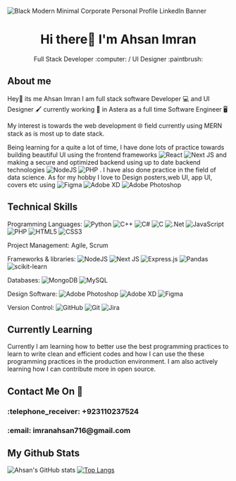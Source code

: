 ![Black Modern Minimal Corporate Personal Profile LinkedIn Banner](https://user-images.githubusercontent.com/60193296/182192503-e112b77e-a527-4f2f-9bcb-c1c36f3b72f5.png)

<h1 align='center'> Hi there👋 I'm Ahsan Imran </h1>
<p align='center'>Full Stack Developer :computer: / UI Designer :paintbrush: </p>

## About me
Hey👋 its me Ahsan Imran I am full stack software Developer :computer: and UI Designer :paintbrush: currently working :man: in Astera as a full time Software Engineer :desktop_computer:

My interest is towards the web development :globe_with_meridians: field currently using MERN stack as is most up to date stack.
 
Being learning for a quite a lot of time, I have done lots of practice towards building beautiful UI using the frontend frameworks ![React](https://img.shields.io/badge/react-%2320232a.svg?style=for-the-badge&logo=react&logoColor=%2361DAFB) 	![Next JS](https://img.shields.io/badge/Next-black?style=for-the-badge&logo=next.js&logoColor=white) and making a secure and optimized backend using up to date backend technologies ![NodeJS](https://img.shields.io/badge/node.js-6DA55F?style=for-the-badge&logo=node.js&logoColor=white) ![PHP](https://img.shields.io/badge/php-%23777BB4.svg?style=for-the-badge&logo=php&logoColor=white) . I have also done practice in the field of data science. As for my hobby I love to Design posters,web UI, app UI, covers etc using ![Figma](https://img.shields.io/badge/figma-%23F24E1E.svg?style=for-the-badge&logo=figma&logoColor=white) ![Adobe XD](https://img.shields.io/badge/Adobe%20XD-470137?style=for-the-badge&logo=Adobe%20XD&logoColor=#FF61F6)
![Adobe Photoshop](https://img.shields.io/badge/adobe%20photoshop-%2331A8FF.svg?style=for-the-badge&logo=adobe%20photoshop&logoColor=white)

## Technical Skills
Programming Languages: ![Python](https://img.shields.io/badge/python-3670A0?style=for-the-badge&logo=python&logoColor=ffdd54)	![C++](https://img.shields.io/badge/c++-%2300599C.svg?style=for-the-badge&logo=c%2B%2B&logoColor=white) ![C#](https://img.shields.io/badge/c%23-%23239120.svg?style=for-the-badge&logo=c-sharp&logoColor=white) ![C](https://img.shields.io/badge/c-%2300599C.svg?style=for-the-badge&logo=c&logoColor=white) ![.Net](https://img.shields.io/badge/.NET-5C2D91?style=for-the-badge&logo=.net&logoColor=white) 	![JavaScript](https://img.shields.io/badge/javascript-%23323330.svg?style=for-the-badge&logo=javascript&logoColor=%23F7DF1E) 	![PHP](https://img.shields.io/badge/php-%23777BB4.svg?style=for-the-badge&logo=php&logoColor=white) ![HTML5](https://img.shields.io/badge/html5-%23E34F26.svg?style=for-the-badge&logo=html5&logoColor=white) 	![CSS3](https://img.shields.io/badge/css3-%231572B6.svg?style=for-the-badge&logo=css3&logoColor=white)

Project Management: Agile, Scrum

Frameworks & libraries: ![NodeJS](https://img.shields.io/badge/node.js-6DA55F?style=for-the-badge&logo=node.js&logoColor=white) ![Next JS](https://img.shields.io/badge/Next-black?style=for-the-badge&logo=next.js&logoColor=white) ![Express.js](https://img.shields.io/badge/express.js-%23404d59.svg?style=for-the-badge&logo=express&logoColor=%2361DAFB) ![Pandas](https://img.shields.io/badge/pandas-%23150458.svg?style=for-the-badge&logo=pandas&logoColor=white) ![scikit-learn](https://img.shields.io/badge/scikit--learn-%23F7931E.svg?style=for-the-badge&logo=scikit-learn&logoColor=white)

Databases: ![MongoDB](https://img.shields.io/badge/MongoDB-%234ea94b.svg?style=for-the-badge&logo=mongodb&logoColor=white) ![MySQL](https://img.shields.io/badge/mysql-%2300f.svg?style=for-the-badge&logo=mysql&logoColor=white)

Design Software: ![Adobe Photoshop](https://img.shields.io/badge/adobe%20photoshop-%2331A8FF.svg?style=for-the-badge&logo=adobe%20photoshop&logoColor=white) ![Adobe XD](https://img.shields.io/badge/Adobe%20XD-470137?style=for-the-badge&logo=Adobe%20XD&logoColor=#FF61F6) ![Figma](https://img.shields.io/badge/figma-%23F24E1E.svg?style=for-the-badge&logo=figma&logoColor=white)

Version Control: ![GitHub](https://img.shields.io/badge/github-%23121011.svg?style=for-the-badge&logo=github&logoColor=white) ![Git](https://img.shields.io/badge/git-%23F05033.svg?style=for-the-badge&logo=git&logoColor=white) ![Jira](https://img.shields.io/badge/jira-%230A0FFF.svg?style=for-the-badge&logo=jira&logoColor=white)

## Currently Learning

Currently I am learning how to better use the best programming practices to learn to write clean and efficient codes and how I can use the these programming practices in the production environment.
I am also actively learning how I can contribute more in open source.

## Contact Me On :iphone:

<h3> :telephone_receiver: +923110237524 </h3>
<h3> :email: imranahsan716@gmail.com </h3>

## My Github Stats
![Ahsan's GitHub stats](https://github-readme-stats.vercel.app/api?username=ahsan7162&show_icons=true&theme=radical)
[![Top Langs](https://github-readme-stats.vercel.app/api/top-langs/?username=ahsan7162&show_icons=true&theme=radical&layout=compact&langs_count=10)](https://github.com/ahsan7162)

<!--
**ahsan7162/ahsan7162** is a ✨ _special_ ✨ repository because its `README.md` (this file) appears on your GitHub profile.

Here are some ideas to get you started:

- 🔭 I’m currently working on ...
- 🌱 I’m currently learning ...
- 👯 I’m looking to collaborate on ...
- 🤔 I’m looking for help with ...
- 💬 Ask me about ...
- 📫 How to reach me: ...
- 😄 Pronouns: ...
- ⚡ Fun fact: ...
-->
